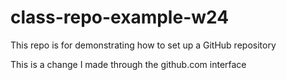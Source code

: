 # class-repo-example-w24
This repo is for demonstrating how to set up a GitHub repository

This is a change I made through the github.com interface